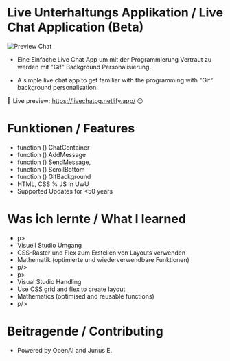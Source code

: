 # Live Unterhaltungs Applikation / Live Chat Application (Beta)

![Preview Chat](https://github.com/PadJey/Chat/assets/89216593/fc08e6e6-d45e-4da8-ad7c-822ebcf7a034)

- Eine Einfache Live Chat App um mit der Programmierung Vertraut zu werden mit "Gif" Background Personalisierung.

- A simple live chat app to get familiar with the programming with "Gif" background personalisation.

🔗 Live preview: https://livechatpg.netlify.app/ 😊


# Funktionen / Features

- function ()
ChatContainer
- function () AddMessage 
- function () SendMessage,
- function () ScrollBottom
- function () GifBackground
- HTML, CSS % JS in UwU
- Supported Updates for <50 years


# Was ich lernte / What I learned 

- p>
- Visuell Studio Umgang
- CSS-Raster und Flex zum Erstellen von Layouts verwenden
- Mathematik (optimierte und wiederverwendbare Funktionen)
- p/>
- p>
- Visual Studio Handling
- Use CSS grid and flex to create layout
- Mathematics (optimised and reusable functions)
- p/>


# Beitragende / Contributing

- Powered by OpenAI and Junus E.

